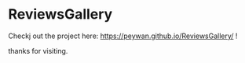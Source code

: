 # ReviewsGallery


Checkj out the project here: https://peywan.github.io/ReviewsGallery/ !

thanks for visiting.
